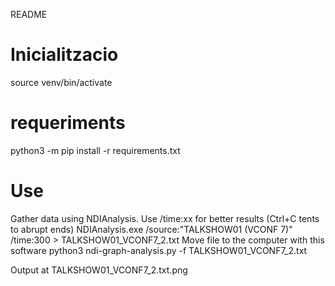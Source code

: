 README

# Inicialitzacio
source venv/bin/activate

# requeriments
python3 -m pip install -r requirements.txt

# Use
Gather data using NDIAnalysis. Use /time:xx for better results (Ctrl+C tents to abrupt ends)
NDIAnalysis.exe /source:"TALKSHOW01 (VCONF 7)" /time:300 > TALKSHOW01_VCONF7_2.txt
Move file to the computer with this software
python3 ndi-graph-analysis.py -f TALKSHOW01_VCONF7_2.txt

Output at TALKSHOW01_VCONF7_2.txt.png